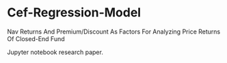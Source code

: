 # Cef-Regression-Model

Nav Returns And Premium/Discount As Factors For Analyzing Price Returns Of Closed-End Fund

Jupyter notebook research paper.
